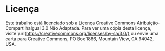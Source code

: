 # Licença

Este trabalho está licenciado sob a Licença Creative Commons Atribuição-CompartilhaIgual 3.0 Não Adaptada. Para ver uma cópia desta licença, visite \url{https://creativecommons.org/licenses/by-sa/3.0/}  ou envie uma carta para Creative Commons, PO Box 1866, Mountain View, CA 94042, USA.
